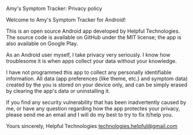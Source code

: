 Amy's Symptom Tracker: Privacy policy

Welcome to Amy's Symptom Tracker for Android!

This is an open source Android app developed by Helpful Technologies. The source code is available on GitHub under the MIT license; the app is also available on Google Play.

As an Android user myself, I take privacy very seriously. I know how troublesome it is when apps collect your data without your knowledge.

I have not programmed this app to collect any personally identifiable information. All data (app preferences (like theme, etc.) and symptom data) created by the you is stored on your device only, and can be simply erased by clearing the app's data or uninstalling it.

If you find any security vulnerability that has been inadvertently caused by me, or have any question regarding how the app protectes your privacy, please send me an email and I will do my best to try to fix it/help you.

Yours sincerely,
Helpful Technologies
technologies.helpful@gmail.com
